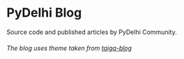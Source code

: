 # PyDelhi Blog
Source code and published articles by PyDelhi Community.

###### The blog uses theme taken from [taiga-blog](https://github.com/taigaio/taiga-blog)
